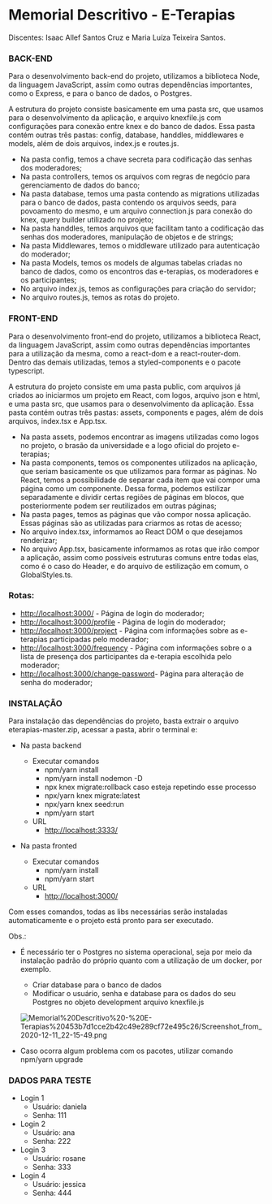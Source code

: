 # Memorial Descritivo - E-Terapias

Discentes: Isaac Allef Santos Cruz e Maria Luíza Teixeira Santos.

### BACK-END

Para o desenvolvimento back-end do projeto, utilizamos a biblioteca Node, da linguagem JavaScript, assim como outras dependências importantes, como o Express, e para o banco de dados, o Postgres.

A estrutura do projeto consiste basicamente em uma pasta src, que usamos para o desenvolvimento da aplicação, e arquivo knexfile.js com configurações para conexão entre knex e do banco de dados. Essa pasta contém outras três pastas: config, database, handdles, middlewares e models, além de dois arquivos, index.js e routes.js.

- Na pasta config, temos a chave secreta para codificação das senhas dos moderadores;
- Na pasta controllers, temos os arquivos com regras de negócio para gerenciamento de dados do banco;
- Na pasta database, temos uma pasta contendo as migrations utilizadas para o banco de dados, pasta contendo os arquivos seeds, para povoamento do mesmo, e um arquivo connection.js para conexão do knex, query builder utilizado no projeto;
- Na pasta handdles, temos arquivos que facilitam tanto a codificação das senhas dos moderadores, manipulação de objetos e de strings;
- Na pasta Middlewares, temos o middleware utilizado para autenticação do moderador;
- Na pasta Models, temos os models de algumas tabelas criadas no banco de dados, como os encontros das e-terapias, os moderadores e os participantes;
- No arquivo index.js, temos as configurações para criação do servidor;
- No arquivo routes.js, temos as rotas do projeto.

### FRONT-END

Para o desenvolvimento front-end do projeto, utilizamos a biblioteca React, da linguagem JavaScript, assim como outras dependências importantes para a utilização da mesma, como a react-dom e a react-router-dom. Dentro das demais utilizadas, temos a styled-components e o pacote typescript.

A estrutura do projeto consiste em uma pasta public, com arquivos já criados ao iniciarmos um projeto em React, com logos, arquivo json e html, e uma pasta src, que usamos para o desenvolvimento da aplicação. Essa pasta contém outras três pastas: assets, components e pages, além de dois arquivos, index.tsx e App.tsx.

- Na pasta assets, podemos encontrar as imagens utilizadas como logos no projeto, o brasão da universidade e a logo oficial do projeto e-terapias;
- Na pasta components, temos os componentes utilizados na aplicação, que seriam basicamente os que utilizamos para formar as páginas. No React, temos a possibilidade de separar cada item que vai compor uma página como um componente. Dessa forma, podemos estilizar separadamente e dividir certas regiões de páginas em blocos, que posteriormente podem ser reutilizados em outras páginas;
- Na pasta pages, temos as páginas que vão compor nossa aplicação. Essas páginas são as utilizadas para criarmos as rotas de acesso;
- No arquivo index.tsx, informamos ao React DOM o que desejamos renderizar;
- No arquivo App.tsx, basicamente informamos as rotas que irão compor a aplicação, assim como possíveis estruturas comuns entre todas elas, como é o caso do Header, e do arquivo de estilização em comum, o GlobalStyles.ts.

### Rotas:

- [http://localhost:3000/](http://localhost:3000/) - Página de login do moderador;
- [http://localhost:3000/profile](http://localhost:3000/profile) - Página de login do moderador;
- [http://localhost:3000/project](http://localhost:3000/project) - Página com informações sobre as e-terapias participadas pelo moderador;
- [http://localhost:3000/frequency](http://localhost:3000/frequency) - Página com informações sobre o a lista de presença dos participantes da e-terapia escolhida pelo moderador;
- [http://localhost:3000/change-password](http://localhost:3000/change-password)- Página para alteração de senha do moderador;

### INSTALAÇÃO

Para instalação das dependências do projeto, basta extrair o arquivo eterapias-master.zip, acessar a pasta, abrir o terminal e:

- Na pasta backend
    - Executar comandos
        - npm/yarn install
        - npm/yarn install nodemon -D
        - npx knex migrate:rollback caso esteja repetindo esse processo
        - npx/yarn knex migrate:latest
        - npx/yarn knex seed:run
        - npm/yarn start
    - URL
        - [http://localhost:3333/](http://localhost:3000/)

- Na pasta fronted
    - Executar comandos
        - npm/yarn install
        - npm/yarn start
    - URL
        - [http://localhost:3000/](http://localhost:3000/)

Com esses comandos, todas as libs necessárias serão instaladas automaticamente e o projeto está pronto para ser executado.

Obs.:

- É necessário ter o Postgres no sistema operacional, seja por meio da instalação padrão do próprio quanto com a utilização de um docker, por exemplo.
    - Criar database para o banco de dados
    - Modificar o usuário, senha e database para os dados do seu Postgres no objeto development arquivo knexfile.js

    ![Memorial%20Descritivo%20-%20E-Terapias%20453b7d1cce2b42c49e289cf72e495c26/Screenshot_from_2020-12-11_22-15-49.png](Memorial%20Descritivo%20-%20E-Terapias%20453b7d1cce2b42c49e289cf72e495c26/Screenshot_from_2020-12-11_22-15-49.png)

- Caso ocorra algum problema com os pacotes, utilizar comando npm/yarn upgrade

### DADOS PARA TESTE

- Login 1
    - Usuário: daniela
    - Senha: 111
- Login 2
    - Usuário: ana
    - Senha: 222
- Login 3
    - Usuário: rosane
    - Senha: 333
- Login 4
    - Usuário: jessica
    - Senha: 444